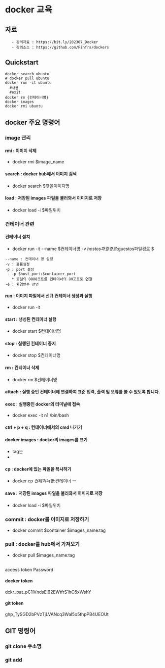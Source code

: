 # docker 교육
## 자료
```
   - 강의자료 : https://bit.ly/202307_Docker
   - 강의소스 : https://github.com/Finfra/dockers
```
## Quickstart
```
docker search ubuntu
# docker pull ubuntu
docker run -it ubuntu
  #사용
  #exit
docker rm {컨테이너명}
docker images
docker rmi ubuntu
```

## docker 주요 명령어
### image 관리
#### rmi : 이미지 삭제
   - docker rmi $image_name
#### search : docker hub에서 이미지 검색
   - docker search $찾을이미지명
#### load : 저장된 images 파일을 불러와서 이미지로 저장
   - docker load -i $파일위치 


### 컨테이너 관련
#### 컨테이너 설치
   * docker run -it --name $컨테이너명 -v $hostos파일경로:$guestos파일경로 $
   ```
   --name : 컨테이너 명 설정
   -v : 볼륨설정
   -p : port 설정
    - -p $host_port:$container_port
      * 로컬의 8888포트를 컨테이너의 80포트로 연결
   -e : 환경변수 선언
   ```
#### run : 이미지 파일에서 신규 컨테이너 생성과 실행
   - docker run -it
#### start : 생성된 컨테이너 실행
   - docker start $컨테이너명
#### stop : 실행된 컨테이너 중지
   - docker stop $컨테이너명
#### rm : 컨테이너 삭제
   - docker rm $컨테이너명
#### attach : 실행 중인 컨테이너에 연결하여 표준 입력, 출력 및 오류를 볼 수 있도록 합니다.
#### exec : 실행중인 docker의 터미널에 접속
   * docker exec -it n1 /bin/bash
#### ctrl + p + q : 컨테이너에서의 cmd 나가기
#### docker images : docker의 images를 표기
   * tag는
   * 
#### cp : docker에 있는 파일을 복사하기
   * docker cp $컨테이너명:$컨테이너 ㅡ

#### save : 저장된 images 파일을 불러와서 이미지로 저장
   - docker load -i $파일위치 

### commit : docker를 이미지로 저장하기
   * docker commit $container $images_name:tag
### pull : docker를 hub에서 가져오기
   * docker pull $images_name:tag
##

access token Password
#### docker token
dckr_pat_pC1lVndsEl62EWtfrS1hO5xWshY
#### git token
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

## GIT 명령어
### git clone 주소명
### git add 
